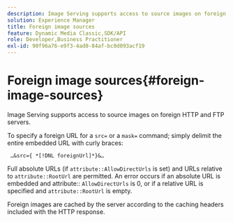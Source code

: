 ```yaml
---
description: Image Serving supports access to source images on foreign HTTP and FTP servers.
solution: Experience Manager
title: Foreign image sources
feature: Dynamic Media Classic,SDK/API
role: Developer,Business Practitioner
exl-id: 90f96a76-e9f3-4ad0-84af-bc0d093acf19
---
```

# Foreign image sources{#foreign-image-sources}

Image Serving supports access to source images on foreign HTTP and FTP servers.

To specify a foreign URL for a `src=` or a `mask=` command; simply delimit the entire embedded URL with curly braces:

` …&src={ *[!DNL foreignUrl]*}&…`

Full absolute URLs (if `attribute::AllowDirectUrls` is set) and URLs relative to `attribute::RootUrl` are permitted. An error occurs if an absolute URL is embedded and attribute:: `AllowDirectUrls` is 0, or if a relative URL is specified and `attribute::RootUrl` is empty.

Foreign images are cached by the server according to the caching headers included with the HTTP response.
